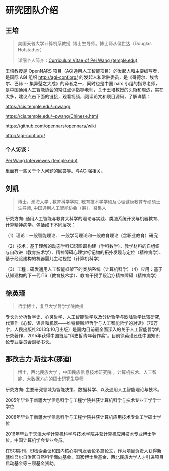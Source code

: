# 研究团队介绍

## 王培

> 美国天普大学计算机系教授, 博士生导师。博士师从侯世达（Douglas Hofstadter）
>
> 详细个人简介：[Curriculum Vitae of Pei Wang (temple.edu)](https://cis.temple.edu/~pwang/PeiWangCV.html)

王培教授是 OpenNARS 项目（AGI通用人工智能项目）的发起人和主要编写者，是国际 AGI 组织 http://agi-conf.org/  的发起人和常驻委员，是《哥德尔、埃舍尔、巴赫 -- 集异璧之大成》的译者之一，同时也是中国 nars 小组的指导老师，是中国通用人工智能协会的常驻点评指导老师，关于王培教授的头衔和周边，实在太多，建议点击下面的链接，观看视频，阅读论文和项目源码，了解详情：

https://cis.temple.edu/~pwang/

https://cis.temple.edu/~pwang/Chinese.html

https://github.com/opennars/opennars/wiki

http://agi-conf.org/

### 个人访谈：

[Pei Wang Interviewes (temple.edu)](https://cis.temple.edu/~wangp/interviews.html)

里面有一些关于个人问题的回答等。与AGI强相关。


## 刘凯

> 博士，渤海大学 , 教育科学学院, 教育技术学学硕及心理健康教育专硕硕士生导师,  中国通用人工智能协会（筹），召集人

研究方向:  通用人工智能与教育大科学的理论与实践、类脑系统开发与机器教育、计算精神病学。包括如下不同层次：

   （1）理论：一般智能理论、 一般学习理论和一般教育理论（含职业教育）研究

   （2）技术：基于理解的动态学科知识图谱构建（学科数学）、教学材料的自组织与自改进（教育技术学）、精神障碍心理学标记物的拓扑发现与定位（精神病学）、基于经验建构的机器婴儿主动视觉（计算机科学）

   （3）工程：研发通用人工智能框架下的类脑系统（计算机科学）（4）应用：基于认知建构的下一代ITS（教育技术学）、教育干预手段治疗精神障碍（精神病学）


## 徐英瑾

> 哲学博士，复旦大学哲学学院教授

专长为分析哲学史、心灵哲学、人工智能哲学以及分析哲学与欧陆哲学比较研究, 代表作《心智、语言和机器——维特根斯坦哲学与人工智能哲学的对话》（76万字，人民出版社2013年10月出版）是国内目前最全面深入的关于人工智能哲学的研究著作，2015年获得中国首届“科史哲青年著作奖”。目前徐英瑾还任中国知识论专业委员会副秘书长。


## 那孜古力·斯拉木(那迪)

> 博士，西北民族大学 ，中国民族信息技术研究院 ，计算机技术、人工智能、大数据方向的硕士研究生导师

研究方向: 主要研究领域为智能决策、数据科学、以及通用人工智能理论与技术。

2005年毕业于新疆大学信息科学与工程学院并获计算机科学与技术专业工学学士学位

2008年毕业于新疆大学信息科学与工程学院并获计算机应用技术专业工学硕士学位

2016年毕业于天津大学计算机科学与技术学院并获计算机应用技术专业博士学位。中国计算机学会专业会员。

在SCI期刊、EI检索会议和国内核心期刊发表论多篇论文，作为项目负责人获得新疆维吾尔自治区自然科学面向基金、国家博士后基金、西北民族大学人才引进项目启动基金等三项基金资助。
